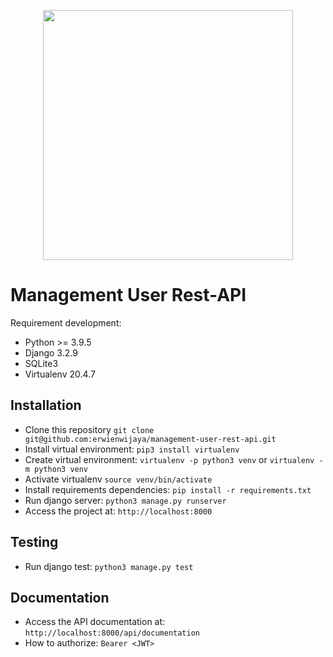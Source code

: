 <p align="center"><a href="https://www.djangoproject.com/" target="_blank"><img src="https://static.djangoproject.com/img/logos/django-logo-positive.svg" width="400"></a></p>


# Management User Rest-API

Requirement development:

- Python >= 3.9.5
- Django 3.2.9
- SQLite3
- Virtualenv 20.4.7

## Installation

- Clone this repository `git clone git@github.com:erwienwijaya/management-user-rest-api.git`
- Install virtual environment: `pip3 install virtualenv`
- Create virtual environment: `virtualenv -p python3 venv` or `virtualenv -m python3 venv` 
- Activate virtualenv `source venv/bin/activate`
- Install requirements dependencies: `pip install -r requirements.txt`
- Run django server: `python3 manage.py runserver`
- Access the project at: `http://localhost:8000`

## Testing
- Run django test: `python3 manage.py test`

## Documentation
- Access the API documentation at: `http://localhost:8000/api/documentation`
- How to authorize: `Bearer <JWT>`